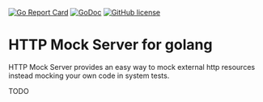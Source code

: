 [![Go Report Card](https://goreportcard.com/badge/github.com/ybbus/httpmockserver)](https://goreportcard.com/report/github.com/ybbus/httpmockserver)
[![GoDoc](https://godoc.org/github.com/ybbus/httpmockserver?status.svg)](https://godoc.org/github.com/ybbus/jsonrpc/v3)
[![GitHub license](https://img.shields.io/github/license/mashape/apistatus.svg)]()

# HTTP Mock Server for golang
HTTP Mock Server provides an easy way to mock external http resources instead mocking your own code in system tests.

TODO

